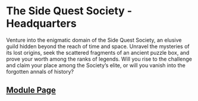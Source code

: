 # The Side Quest Society - Headquarters

Venture into the enigmatic domain of the Side Quest Society, an elusive guild hidden beyond the reach of time and space. Unravel the mysteries of its lost origins, seek the scattered fragments of an ancient puzzle box, and prove your worth among the ranks of legends. Will you rise to the challenge and claim your place among the Society’s elite, or will you vanish into the forgotten annals of history?

## [Module Page](https://foundryvtt.com/packages/side-quest-society-free)
